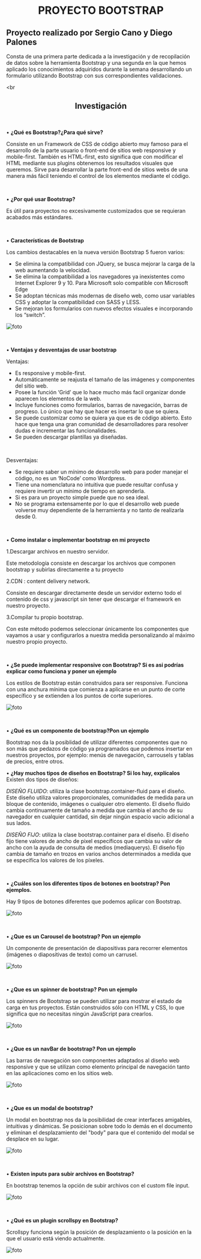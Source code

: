<h1 align="center"> PROYECTO BOOTSTRAP<project-name></h1>

<p align="center">

<project-description>

## Proyecto realizado por Sergio Cano y Diego Palones

Consta de una primera parte dedicada a la investigación y de recopilación de datos sobre la herramienta Bootstrap y una segunda en la que hemos aplicado los conocimientos adquiridos durante la semana desarrollando un formulario utilizando Bootstrap con sus correspondientes validaciones.


<br

<h2 align="center"><b>Investigación</b></h2>

<br>

•	**¿Qué es Bootstrap?¿Para qué sirve?**

Consiste en un Framework de CSS de código abierto muy famoso para el desarrollo de la parte usuario o front-end de sitios web responsive y mobile-first. 
También es HTML-first, esto significa que con modificar el HTML mediante sus plugins obtenemos los resultados visuales que queremos.
Sirve para desarrollar la parte front-end de sitios webs de una manera más fácil teniendo el control de los elementos mediante el código.

<br>


•	**¿Por qué usar Bootstrap?**

Es útil para proyectos no excesivamente customizados que se requieran acabados más estándares.

<br>


•	**Características de Bootstrap**

Los cambios destacables en la nueva versión Bootstrap 5 fueron varios:
 - Se elimina la compatibilidad con JQuery, se busca mejorar la carga de la web aumentando la velocidad.
 - Se elimina la compatibilidad a los navegadores ya inexistentes como Internet Explorer 9 y 10. Para Microsoft solo compatible con Microsoft Edge
 - Se adoptan técnicas más modernas de diseño web, como usar variables CSS y adoptar la compatibilidad con SASS y LESS.
 - Se mejoran los formularios con nuevos efectos visuales e incorporando los “switch”.

 ![foto](/assets/image3.png "características")

<br>

•	**Ventajas y desventajas de usar bootstrap**

Ventajas:
 - Es responsive y mobile-first.
 - Automáticamente se reajusta el tamaño de las imágenes y componentes del sitio web.
 - Posee la función ‘Grid’ que lo hace mucho más facil organizar donde aparecen los elementos de la web.
 - Incluye funciones como formularios, barras de navegación, barras de progreso. Lo único que hay que hacer es insertar lo que se quiera.
 - Se puede customizar como se quiera ya que es de código abierto. Esto hace que tenga una gran comunidad de desarrolladores para resolver dudas e incrementar las funcionalidades.
 - Se pueden descargar plantillas ya diseñadas.

 <br>

Desventajas:
 - Se requiere saber un mínimo de desarrollo web para poder manejar el código, no es un ‘NoCode’ como Wordpress.
 - Tiene una nomenclatura no intuitiva que puede resultar confusa y requiere invertir un mínimo de tiempo en aprenderla.
 - Si es para un proyecto simple puede que no sea ideal.
 - No se programa extensamente por lo que el desarrollo web puede volverse muy dependiente de la herramienta y no tanto de realizarla desde 0.

 <br>

•	**Como instalar o implementar bootstrap en mi proyecto**

1.Descargar archivos en nuestro servidor.

Este metodología consiste en descargar los archivos que componen bootstrap y subirlas directamente a tu proyecto


2.CDN : content delivery network.

Consiste en descargar directamente desde un servidor externo todo el contenido de css y javascript sin tener que descargar el framework en nuestro proyecto.

3.Compilar tu propio bootstrap.

Con este método podemos seleccionar únicamente los componentes que vayamos a usar y configurarlos a nuestra medida personalizando al máximo nuestro propio proyecto.

<br>

•	**¿Se puede implementar responsive con Bootstrap? Si es asi podrías explicar como funciona y poner un ejemplo**

Los estilos de Bootstrap están construidos para ser responsive.
Funciona con una anchura mínima que comienza a aplicarse en un punto de corte específico y se extienden a los puntos de corte superiores.

![foto](/assets/navbar-bootstrap-demo.gif "ejemplo responsive")

<br>

•	**¿Qué es un componente de bootstrap?Pon un ejemplo**

Bootstrap nos da la posiblidad de utilizar diferentes componentes que no son más que pedazos de código ya programados que podemos insertar en nuestros proyectos, por ejemplo: menús de navegación, carrousels y tablas de precios, entre otros.
 <br>

•	**¿Hay muchos tipos de diseños en Bootstrap? Si los hay, explícalos**
Existen dos tipos de diseños:

_DISEÑO FLUIDO_: utiliza la clase bootstrap.container-fluid para el diseño. Este diseño utiliza valores proporcionales, comunidades de medida para un bloque de contenido, imágenes o cualquier otro elemento. El diseño fluido cambia continuamente de tamaño a medida que cambia el ancho de su navegador en cualquier cantidad, sin dejar ningún espacio vacio adicional a sus lados.

_DISEÑO FIJO_: utiliza la clase bootstrap.container para el diseño. El diseño fijo tiene valores de ancho de pixel específicos que cambia su valor de ancho con la ayuda de consulta de medios (mediaquerys). El diseño fijo cambia de tamaño en trozos en varios anchos determinados a medida que se especifíca los valores de los píxeles.

</br>

•	**¿Cuáles son los diferentes tipos de botones en bootstrap? Pon ejemplos.**

Hay 9 tipos de botones diferentes que podemos aplicar con Bootstrap. 

![foto](/assets/image5.png "botones bootstrap")

<br>

•	**¿Que es un Carousel de bootstrap? Pon un ejemplo**

Un componente de presentación de diapositivas para recorrer elementos (imágenes o diapositivas de texto) como un carrusel.

![foto](/assets/image4.gif "gif carousel")

<br>

•	**¿Que es un spinner de bootstrap? Pon un ejemplo**

Los spinners de Bootstrap se pueden utilizar para mostrar el estado de carga en tus proyectos. Están construidos sólo con HTML y CSS, lo que significa que no necesitas ningún JavaScript para crearlos.

![foto](/assets/image2.gif "gif spinner")

<br>

•	**¿Que es un navBar de bootstrap? Pon un ejemplo**

Las barras de navegación son componentes adaptados al diseño web responsive y que se utilizan como elemento principal de navegación tanto en las aplicaciones como en los sitios web.

![foto](/assets/image7.gif "gif navbar")

<br>

•	**¿Que es un modal de bootstrap?**

Un modal en bootstrap nos da la posibilidad de crear interfaces amigables, intuitivas y dinámicas. Se posicionan sobre todo lo demás en el documento y eliminan el desplazamiento del "body" para que el contenido del modal se desplace en su lugar.

![foto](/assets/image8.gif "gif modal")

<br>

•	**Existen inputs para subir archivos en Bootstrap?**

En bootstrap tenemos la opción de subir archivos con el custom file input.

![foto](/assets/image9.png "custom file input jpg")

<br>

•	**¿Qué es un plugin scrollspy en Bootstrap?**

Scrollspy  funciona según la posición de desplazamiento o la posición en la que el usuario está viendo actualmente.

![foto](/assets/image6.gif "scrollspy gif")
